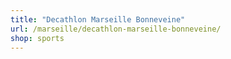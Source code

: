```yaml
---
title: "Decathlon Marseille Bonneveine"
url: /marseille/decathlon-marseille-bonneveine/
shop: sports
---
```

